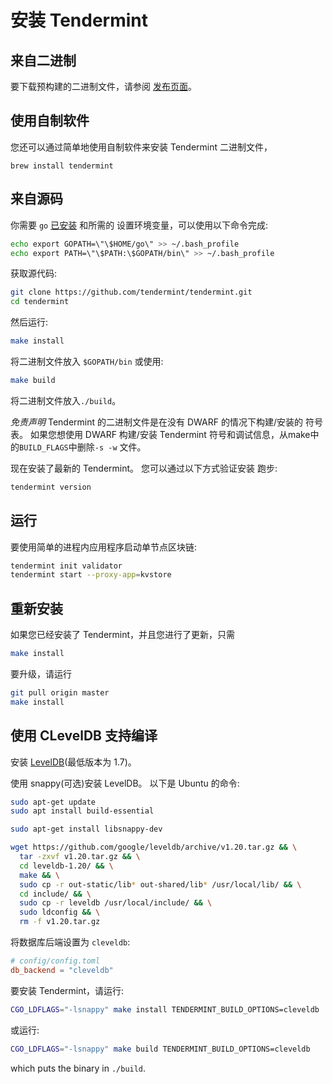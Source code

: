 # 安装 Tendermint

## 来自二进制

要下载预构建的二进制文件，请参阅 [发布页面](https://github.com/tendermint/tendermint/releases)。

## 使用自制软件

您还可以通过简单地使用自制软件来安装 Tendermint 二进制文件，

```
brew install tendermint
```

## 来自源码

你需要 `go` [已安装](https://golang.org/doc/install) 和所需的
设置环境变量，可以使用以下命令完成:

```sh
echo export GOPATH=\"\$HOME/go\" >> ~/.bash_profile
echo export PATH=\"\$PATH:\$GOPATH/bin\" >> ~/.bash_profile
```

获取源代码:

```sh
git clone https://github.com/tendermint/tendermint.git
cd tendermint
```

然后运行:

```sh
make install
```

将二进制文件放入 `$GOPATH/bin` 或使用:

```sh
make build
```

将二进制文件放入`./build`。

_免责声明_ Tendermint 的二进制文件是在没有 DWARF 的情况下构建/安装的
符号表。 如果您想使用 DWARF 构建/安装 Tendermint
符号和调试信息，从make中的`BUILD_FLAGS`中删除`-s -w`
文件。

现在安装了最新的 Tendermint。 您可以通过以下方式验证安装
跑步:

```sh
tendermint version
```

## 运行

要使用简单的进程内应用程序启动单节点区块链:

```sh
tendermint init validator
tendermint start --proxy-app=kvstore
```

## 重新安装

如果您已经安装了 Tendermint，并且您进行了更新，只需

```sh
make install
```

要升级，请运行

```sh
git pull origin master
make install
```

## 使用 CLevelDB 支持编译

安装 [LevelDB](https://github.com/google/leveldb)(最低版本为 1.7)。

使用 snappy(可选)安装 LevelDB。 以下是 Ubuntu 的命令:

```sh
sudo apt-get update
sudo apt install build-essential

sudo apt-get install libsnappy-dev

wget https://github.com/google/leveldb/archive/v1.20.tar.gz && \
  tar -zxvf v1.20.tar.gz && \
  cd leveldb-1.20/ && \
  make && \
  sudo cp -r out-static/lib* out-shared/lib* /usr/local/lib/ && \
  cd include/ && \
  sudo cp -r leveldb /usr/local/include/ && \
  sudo ldconfig && \
  rm -f v1.20.tar.gz
```

将数据库后端设置为 `cleveldb`:

```toml
# config/config.toml
db_backend = "cleveldb"
```

要安装 Tendermint，请运行:

```sh
CGO_LDFLAGS="-lsnappy" make install TENDERMINT_BUILD_OPTIONS=cleveldb
```

或运行:

```sh
CGO_LDFLAGS="-lsnappy" make build TENDERMINT_BUILD_OPTIONS=cleveldb
```

which puts the binary in `./build`.
